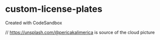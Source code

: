 # custom-license-plates

Created with CodeSandbox

//
https://unsplash.com/@pericakalimerica
is source of the cloud picture
